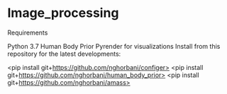 # Image_processing

Requirements

Python 3.7
Human Body Prior
Pyrender for visualizations
Install from this repository for the latest developments:

<pip install git+https://github.com/nghorbani/configer>
<pip install git+https://github.com/nghorbani/human_body_prior>
<pip install git+https://github.com/nghorbani/amass>
